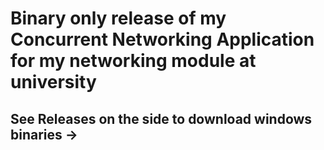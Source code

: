 # Binary only release of my Concurrent Networking Application for my networking module at university

## See Releases on the side to download windows binaries ->
